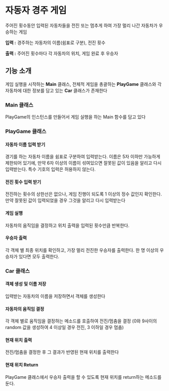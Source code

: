 # 자동자 경주 게임
주어진 횟수동안 입력된 자동차들을 전진 또는 멈추게 하여 가장 멀리 나간 자동차가 우승하는 게임

**입력 :** 경주하는 자동차의 이름(쉼표로 구분), 전진 횟수

**출력 :** 주어진 횟수마다 각 자동차의 위치, 게임 완료 후 우승자

## 기능 소개
게임 실행을 시작하는 **Main** 클래스,
전체적 게임을 총괄하는 **PlayGame** 클래스와 
각 자동차에 대한 정보를 담고 있는 **Car** 클래스가 존재한다

### Main 클래스
PlayGame의 인스턴스를 만들어서 게임 실행을 하는 Main 함수를 담고 있다

### PlayGame 클래스
#### 자동차 이름 입력 받기
경기를 하는 자동차 이름을 쉼표로 구분하여 입력받는다. 이름은 5자 이하만 가능하게 제한되어 있기에, 만약 6자 이상의 이름이 섞여있으면 잘못된 값이 있음을 알리고 다시 입력받는다. 특수 기호의 입력은 허용하지 않는다.
#### 전진 횟수 입력 받기
전진하는 횟수의 상한선은 없으나, 게임 진행이 되도록 1 이상의 정수 값인지 확인한다. 만약 잘못된 값이 입력되었을 경우 그것을 알리고 다시 입력받는다
#### 게임 실행
자동차의 움직임을 결정하고 위치 출력을 입력된 횟수만큼 반복한다. 
#### 우승자 출력
각 객체 별 최종 위치를 확인하고, 가장 멀리 전진한 우승자를 출력한다. 한 명 이상의 우승자가 있다면 모두 출력한다.

### Car 클래스
#### 객체 생성 및 이름 저장
입력받는 자동차의 이름을 저장하면서 객체를 생성한다
#### 자동차의 움직임 결정
각 객체 별로 움직임을 결정하는 메소드를 호출하여 전진/멈춤을 결정 (0와 9사이의 random 값을 생성하여 4 이상일 경우 전진, 3 이하일 경우 멈춤)
#### 현재 위치 출력 
전진/멈춤을 결정한 후 그 결과가 반영된 현재 위치를 출력한다
#### 현재 위치 Return
PlayGame 클래스에서 우승자 출력을 할 수 있도록 현재 위치를 return하는 메소드를 둔다.
